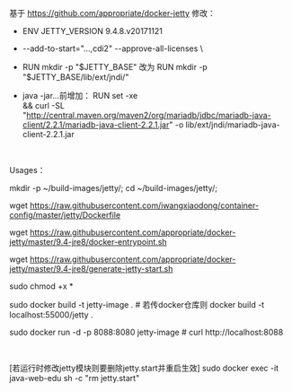 基于 https://github.com/appropriate/docker-jetty 修改：

- ENV JETTY_VERSION 9.4.8.v20171121

- --add-to-start="...,cdi2" --approve-all-licenses \

- RUN mkdir -p "$JETTY_BASE" 改为 RUN mkdir -p "$JETTY_BASE/lib/ext/jndi/"

- java -jar...前增加：
RUN set -xe \
	&& curl -SL "http://central.maven.org/maven2/org/mariadb/jdbc/mariadb-java-client/2.2.1/mariadb-java-client-2.2.1.jar" -o lib/ext/jndi/mariadb-java-client-2.2.1.jar


<br />

Usages：

mkdir -p ~/build-images/jetty/; cd ~/build-images/jetty/;

wget https://raw.githubusercontent.com/iwangxiaodong/container-config/master/jetty/Dockerfile

wget https://raw.githubusercontent.com/appropriate/docker-jetty/master/9.4-jre8/docker-entrypoint.sh

wget https://raw.githubusercontent.com/appropriate/docker-jetty/master/9.4-jre8/generate-jetty-start.sh

sudo chmod +x *

sudo docker build -t jetty-image .  # 若传docker仓库则 docker build -t localhost:55000/jetty .

sudo docker run -d -p 8088:8080 jetty-image  # curl http://localhost:8088

<br />

[若运行时修改jetty模块则要删除jetty.start并重启生效] sudo docker exec -it java-web-edu sh -c "rm jetty.start"

